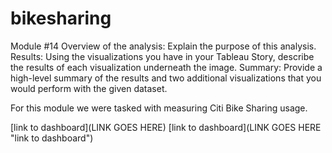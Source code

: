 # bikesharing
Module #14
Overview of the analysis: Explain the purpose of this analysis.
Results: Using the visualizations you have in your Tableau Story, describe the results of each visualization underneath the image.
Summary: Provide a high-level summary of the results and two additional visualizations that you would perform with the given dataset.


For this module we were tasked with measuring Citi Bike Sharing usage. 

[link to dashboard](LINK GOES HERE)
[link to dashboard](LINK GOES HERE "link to dashboard")